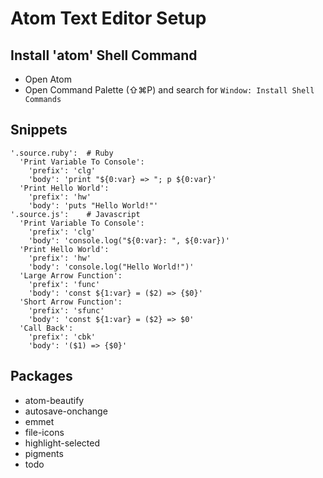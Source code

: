 # Atom Text Editor Setup
## Install 'atom' Shell Command
- Open Atom
- Open Command Palette (⇧⌘P) and search for `Window: Install Shell Commands`


## Snippets
```
'.source.ruby':  # Ruby
  'Print Variable To Console':
    'prefix': 'clg'
    'body': 'print "${0:var} => "; p ${0:var}'
  'Print Hello World':
    'prefix': 'hw'
    'body': 'puts "Hello World!"'
'.source.js':    # Javascript
  'Print Variable To Console':
    'prefix': 'clg'
    'body': 'console.log("${0:var}: ", ${0:var})'
  'Print Hello World':
    'prefix': 'hw'
    'body': 'console.log("Hello World!")'
  'Large Arrow Function':
    'prefix': 'func'
    'body': 'const ${1:var} = ($2) => {$0}'
  'Short Arrow Function':
    'prefix': 'sfunc'
    'body': 'const ${1:var} = ($2} => $0'
  'Call Back':
    'prefix': 'cbk'
    'body': '($1) => {$0}'
```
## Packages
- atom-beautify
- autosave-onchange
- emmet
- file-icons
- highlight-selected
- pigments
- todo